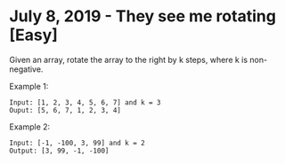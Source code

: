 # July 8, 2019 - They see me rotating [Easy]

Given an array, rotate the array to the right by k steps, where k is 
non-negative.

Example 1:
```
Input: [1, 2, 3, 4, 5, 6, 7] and k = 3
Ouput: [5, 6, 7, 1, 2, 3, 4]
```

Example 2:
```
Input: [-1, -100, 3, 99] and k = 2
Output: [3, 99, -1, -100]
```
